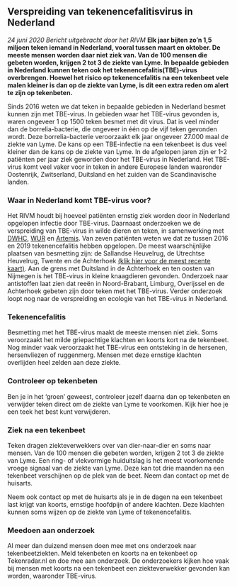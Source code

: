 ## Verspreiding van tekenencefalitisvirus in Nederland
*24 juni 2020*
*Bericht uitgebracht door het RIVM*
**Elk jaar bijten zo’n 1,5 miljoen teken iemand in Nederland, vooral tussen maart en oktober. De meeste mensen worden daar niet ziek van. Van de 100 mensen die gebeten worden, krijgen 2 tot 3 de ziekte van Lyme. In bepaalde gebieden in Nederland kunnen teken ook het tekenencefalitis(TBE)-virus overbrengen. Hoewel het risico op tekenencefalitis na een tekenbeet vele malen kleiner is dan op de ziekte van Lyme, is dit een extra reden om alert te zijn op tekenbeten.**

Sinds 2016 weten we dat teken in bepaalde gebieden in Nederland besmet kunnen zijn met TBE-virus. In gebieden waar het TBE-virus gevonden is, waren ongeveer 1 op 1500 teken besmet met dit virus. Dat is veel minder dan de borrelia-bacterie, die ongeveer in één op de vijf teken gevonden wordt. Deze borrelia-bacterie veroorzaakt elk jaar ongeveer 27.000 maal de ziekte van Lyme. De kans op een TBE-infectie na een tekenbeet is dus veel kleiner dan de kans op de ziekte van Lyme. In de afgelopen jaren zijn er 1-2 patiënten per jaar ziek geworden door het TBE-virus in Nederland. Het TBE-virus komt veel vaker voor in teken in andere Europese landen waaronder Oostenrijk, Zwitserland, Duitsland en het zuiden van de Scandinavische landen.

### Waar in Nederland komt TBE-virus voor?
Het RIVM houdt bij hoeveel patiënten ernstig ziek worden door in Nederland opgelopen infectie door TBE-virus. Daarnaast onderzoeken we de verspreiding van TBE-virus in wilde dieren en teken, in samenwerking met [DWHC](https://www.dwhc.nl/tbe-fsme-meerdere-plaatsen-nederland/), [WUR](https://weblog.wur.nl/global-one-health/tekenbeet-ook-bang-hersenontsteking/?_ga=2.37826595.1833058218.1582287471-1774468706.1582287471) en [Artemis](https://www.artemisonehealth.com/project/tbev-comein/). Van zeven patiënten weten we dat ze tussen 2016 en 2019 tekenencefalitis hebben opgelopen. De meest waarschijnlijke plaatsen van besmetting zijn: de Sallandse Heuvelrug, de Utrechtse Heuvelrug, Twente en de Achterhoek [(klik hier voor de meest recente kaart)](http://www.rivm.nl/tekenencefalitis). Aan de grens met Duitsland in de Achterhoek en ten oosten van Nijmegen is het TBE-virus in kleine knaagdieren gevonden. Onderzoek naar antistoffen laat zien dat reeën in Noord-Brabant, Limburg, Overijssel en de Achterhoek gebeten zijn door teken met het TBE-virus. Verder onderzoek loopt nog naar de verspreiding en ecologie van het TBE-virus in Nederland.

### Tekenencefalitis
Besmetting met het TBE-virus maakt de meeste mensen niet ziek. Soms veroorzaakt het milde griepachtige klachten en koorts kort na de tekenbeet. Nog minder vaak  veroorzaakt het TBE-virus een ontsteking in de hersenen, hersenvliezen of ruggenmerg. Mensen met deze ernstige klachten overlijden heel zelden aan deze ziekte. 

### Controleer op tekenbeten
Ben je in het ‘groen’ geweest, controleer jezelf daarna dan op tekenbeten en verwijder teken direct om de ziekte van Lyme te voorkomen. Kijk hier hoe je een teek het best kunt verwijderen.

### Ziek na een tekenbeet
Teken dragen ziekteverwekkers over van dier-naar-dier en soms naar mensen. Van de 100 mensen die gebeten worden, krijgen 2 tot 3 de ziekte van Lyme. Een ring- of vlekvormige huiduitslag is het meest voorkomende vroege signaal van de ziekte van Lyme. Deze kan tot drie maanden na een tekenbeet verschijnen op de plek van de beet. Neem dan contact op met de huisarts.

Neem ook contact op met de huisarts als je in de dagen na een tekenbeet last krijgt van koorts, ernstige hoofdpijn of andere klachten.  Deze klachten kunnen soms wijzen op de ziekte van Lyme of tekenencefalitis.

### Meedoen aan onderzoek
Al meer dan duizend mensen doen mee met ons onderzoek naar tekenbeetziekten. Meld tekenbeten en koorts na en tekenbeet op Tekenradar.nl en doe mee aan onderzoek. De onderzoekers kijken hoe vaak bij mensen met koorts na een tekenbeet een ziekteverwekker gevonden kan worden, waaronder TBE-virus.


